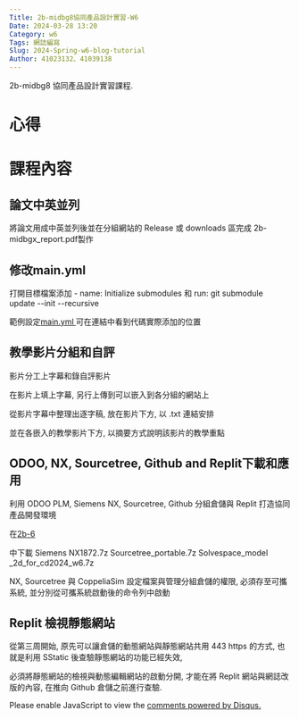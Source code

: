 ```yaml
---
Title: 2b-midbg8協同產品設計實習-W6
Date: 2024-03-28 13:20
Category: w6
Tags: 網誌編寫
Slug: 2024-Spring-w6-blog-tutorial
Author: 41023132、41039138
---
```


2b-midbg8 協同產品設計實習課程.

<!-- PELICAN_END_SUMMARY -->

# 心得


# 課程內容

 ## 論文中英並列

 將論文用成中英並列後並在分組網站的 Release 或 downloads 區完成 2b-midbgx_report.pdf製作

 ## 修改main.yml

 打開目標檔案添加  - name: Initialize submodules 和 run: git submodule update --init --recursive

 範例設定[main.yml ](https://github.com/mdecd2024/2b-midbg4/blob/02599cb79d65cb1f48186c2db59b5dc9d812f599/.github/workflows/main.yml)可在連結中看到代碼實際添加的位置

 ## 教學影片分組和自評

影片分工上字幕和錄自評影片

在影片上填上字幕, 另行上傳到可以嵌入到各分組的網站上

從影片字幕中整理出逐字稿, 放在影片下方, 以 .txt 連結安排

並在各嵌入的教學影片下方, 以摘要方式說明該影片的教學重點

 
 ## ODOO, NX, Sourcetree, Github and Replit下載和應用

 利用 ODOO PLM, Siemens NX, Sourcetree, Github 分組倉儲與 Replit 打造協同產品開發環境
 
 在[2b-6](https://mde.tw/cd2024/blog/2024-cd-2b-w6.html)
 
 中下載 Siemens NX1872.7z  Sourcetree_portable.7z Solvespace_model _2d_for_cd2024_w6.7z

 NX, Sourcetree 與 CoppeliaSim 設定檔案與管理分組倉儲的權限, 必須存至可攜系統, 並分別從可攜系統啟動後的命令列中啟動

## Replit 檢視靜態網站

從第三周開始, 原先可以讓倉儲的動態網站與靜態網站共用 443 https 的方式, 也就是利用 SStatic 後查驗靜態網站的功能已經失效, 

必須將靜態網站的檢視與動態編輯網站的啟動分開, 才能在將 Replit 網站與網誌改版的內容, 在推向 Github 倉儲之前進行查驗.

<div id="disqus_thread"></div>
<script>
    /**
    *  RECOMMENDED CONFIGURATION VARIABLES: EDIT AND UNCOMMENT THE SECTION BELOW TO INSERT DYNAMIC VALUES FROM YOUR PLATFORM OR CMS.
    *  LEARN WHY DEFINING THESE VARIABLES IS IMPORTANT: https://disqus.com/admin/universalcode/#configuration-variables    */
    /*
    var disqus_config = function () {
    this.page.url = PAGE_URL;  // Replace PAGE_URL with your page's canonical URL variable
    this.page.identifier = PAGE_IDENTIFIER; // Replace PAGE_IDENTIFIER with your page's unique identifier variable
    };
    */
    (function() { // DON'T EDIT BELOW THIS LINE
    var d = document, s = d.createElement('script');
    s.src = 'https://blog-1-4.disqus.com/embed.js';
    s.setAttribute('data-timestamp', +new Date());
    (d.head || d.body).appendChild(s);
    })();
</script>
<noscript>Please enable JavaScript to view the <a href="https://disqus.com/?ref_noscript">comments powered by Disqus.</a></noscript>

